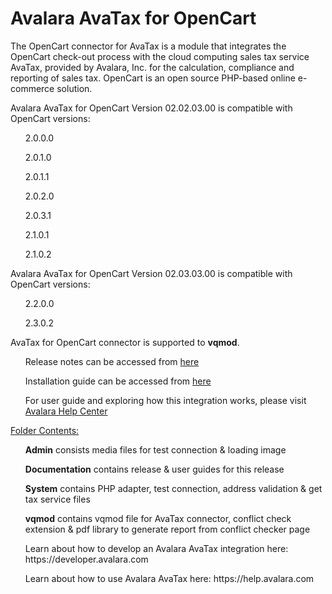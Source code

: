 # Avalara AvaTax for OpenCart
The OpenCart connector for AvaTax is a module that integrates the OpenCart check-out process with the cloud computing sales tax service AvaTax, provided by Avalara, Inc. for the calculation, compliance and reporting of sales tax. OpenCart is an open source PHP-based online e-commerce solution.

Avalara AvaTax for OpenCart Version 02.02.03.00 is compatible with OpenCart versions:
<p><ul>2.0.0.0</ul>
<ul>2.0.1.0</ul>
<ul>2.0.1.1</ul>
<ul>2.0.2.0</ul>
<ul>2.0.3.1</ul>
<ul>2.1.0.1</ul>
<ul>2.1.0.2</ul></p>
Avalara AvaTax for OpenCart Version 02.03.03.00 is compatible with OpenCart versions:
<p><ul>2.2.0.0</ul>
<ul>2.3.0.2</ul></p>

<p>AvaTax for OpenCart connector is supported to <b>vqmod</b>.</p>
<ul>Release notes can be accessed from <a href="http://help.avalara.com/?cid=Intg-OC-RG-1" target="_blank">here</a></ul>
<ul>Installation guide can be accessed from <a href="http://help.avalara.com/?cid=Intg-15" target="_blank">here</a></ul>
<ul>For user guide and exploring how this integration works, please visit <a href="https://help.avalara.com" target="_blank">Avalara Help Center</a></ul>
<u>Folder Contents:</u>
<p><ul><b>Admin</b> consists media files for test connection & loading image</ul>
<ul><b>Documentation</b> contains release & user guides for this release</ul>
<ul><b>System</b> contains PHP adapter, test connection, address validation & get tax service files</ul>
<ul><b>vqmod</b> contains vqmod file for AvaTax connector, conflict check extension & pdf library to generate report from conflict checker page</ul></p>
<p><ul>Learn about how to develop an Avalara AvaTax integration here: https://developer.avalara.com</ul>
<ul>Learn about how to use Avalara AvaTax here: https://help.avalara.com</ul></p>
